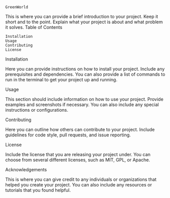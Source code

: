                                                                     GreenWorld

This is where you can provide a brief introduction to your project. Keep it short and to the point. Explain what your project is about and what problem it solves.
Table of Contents

    Installation
    Usage
    Contributing
    License

Installation

Here you can provide instructions on how to install your project. Include any prerequisites and dependencies. You can also provide a list of commands to run in the terminal to get your project up and running.

Usage

This section should include information on how to use your project. Provide examples and screenshots if necessary. You can also include any special instructions or configurations.

Contributing

Here you can outline how others can contribute to your project. Include guidelines for code style, pull requests, and issue reporting.

License

Include the license that you are releasing your project under. You can choose from several different licenses, such as MIT, GPL, or Apache.

Acknowledgements

This is where you can give credit to any individuals or organizations that helped you create your project. You can also include any resources or tutorials that you found helpful.
